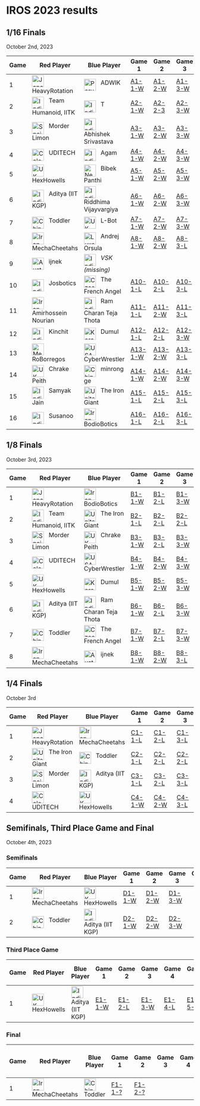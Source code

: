 # IROS 2023 results

## 1/16 Finals
October 2nd, 2023

| Game | Red Player          | Blue Player                            | Game 1 | Game 2 | Game 3 | Game 4 | Game 5 | Score | Winner |
|------|---------------------|----------------------------------------|--------|--------|--------|--------|--------|-------|--------|
| 1    | <img src="https://webots.cloud/images/flags/jp.svg" width="32px" title="Japan" align="top"> &nbsp; HeavyRotation | <img src="https://webots.cloud/images/flags/in.svg" width="32px" title="Peru" align="top"> &nbsp; ADWIK | [A1-1-W](https://webots.cloud/run?version=R2023b&url=https://github.com/cyberbotics/wrestling/blob/IROS2023/worlds/wrestling.wbt&type=competition&context=view&id=IROS2023-A1-1-W) | [A1-2-W](https://webots.cloud/run?version=R2023b&url=https://github.com/cyberbotics/wrestling/blob/IROS2023/worlds/wrestling.wbt&type=competition&context=view&id=IROS2023-A1-2-W) | [A1-3-W](https://webots.cloud/run?version=R2023b&url=https://github.com/cyberbotics/wrestling/blob/IROS2023/worlds/wrestling.wbt&type=competition&context=view&id=IROS2023-A1-3-W) | | | 3 - 0 | <img src="https://webots.cloud/images/flags/jp.svg" width="32px" title="Japan" align="top"> &nbsp; HeavyRotation |
| 2    | <img src="https://webots.cloud/images/flags/in.svg" width="32px" title="India" align="top"> &nbsp; Team Humanoid, IITK | <img src="https://webots.cloud/images/flags/in.svg" width="32px" title="India" align="top"> &nbsp; T | [A2-1-W](https://webots.cloud/run?version=R2023b&url=https://github.com/cyberbotics/wrestling/blob/IROS2023/worlds/wrestling.wbt&type=competition&context=view&id=IROS2023-A2-1-W) | [A2-2-3](https://webots.cloud/run?version=R2023b&url=https://github.com/cyberbotics/wrestling/blob/IROS2023/worlds/wrestling.wbt&type=competition&context=view&id=IROS2023-A2-2-W) | [A2-3-W](https://webots.cloud/run?version=R2023b&url=https://github.com/cyberbotics/wrestling/blob/IROS2023/worlds/wrestling.wbt&type=competition&context=view&id=IROS2023-A2-3-W) | | | 3 - 0 | <img src="https://webots.cloud/images/flags/in.svg" width="32px" title="India" align="top"> &nbsp; Team Humanoid, IITK |
| 3    | <img src="https://webots.cloud/images/flags/es.svg" width="32px" title="Spain" align="top"> &nbsp; Morder Limon | <img src="https://webots.cloud/images/flags/in.svg" width="32px" title="India" align="top"> &nbsp; Abhishek Srivastava | [A3-1-W](https://webots.cloud/run?version=R2023b&url=https://github.com/cyberbotics/wrestling/blob/IROS2023/worlds/wrestling.wbt&type=competition&context=view&id=IROS2023-A3-1-W) | [A3-2-W](https://webots.cloud/run?version=R2023b&url=https://github.com/cyberbotics/wrestling/blob/IROS2023/worlds/wrestling.wbt&type=competition&context=view&id=IROS2023-A3-2-W) | [A3-3-W](https://webots.cloud/run?version=R2023b&url=https://github.com/cyberbotics/wrestling/blob/IROS2023/worlds/wrestling.wbt&type=competition&context=view&id=IROS2023-A3-3-W) | | | 3 - 0 | <img src="https://webots.cloud/images/flags/es.svg" width="32px" title="Spain" align="top"> &nbsp; Morder Limon |
| 4    | <img src="https://webots.cloud/images/flags/co.svg" width="32px" title="Colombia" align="top"> &nbsp; UDITECH | <img src="https://webots.cloud/images/flags/in.svg" width="32px" title="India" align="top"> &nbsp; Agam | [A4-1-W](https://webots.cloud/run?version=R2023b&url=https://github.com/cyberbotics/wrestling/blob/IROS2023/worlds/wrestling.wbt&type=competition&context=view&id=IROS2023-A4-1-W) | [A4-2-W](https://webots.cloud/run?version=R2023b&url=https://github.com/cyberbotics/wrestling/blob/IROS2023/worlds/wrestling.wbt&type=competition&context=view&id=IROS2023-A4-2-W) | [A4-3-W](https://webots.cloud/run?version=R2023b&url=https://github.com/cyberbotics/wrestling/blob/IROS2023/worlds/wrestling.wbt&type=competition&context=view&id=IROS2023-A4-3-W) | | | 3 - 0 | <img src="https://webots.cloud/images/flags/co.svg" width="32px" title="Colombia" align="top"> &nbsp; UDITECH |
| 5    | <img src="https://webots.cloud/images/flags/gb.svg" width="32px" title="UK" align="top"> &nbsp; HexHowells | <img src="https://webots.cloud/images/flags/np.svg" width="32px" title="Nepal" align="top"> &nbsp; Bibek Panthi | [A5-1-W](https://webots.cloud/run?version=R2023b&url=https://github.com/cyberbotics/wrestling/blob/IROS2023/worlds/wrestling.wbt&type=competition&context=view&id=IROS2023-A5-1-W) | [A5-2-W](https://webots.cloud/run?version=R2023b&url=https://github.com/cyberbotics/wrestling/blob/IROS2023/worlds/wrestling.wbt&type=competition&context=view&id=IROS2023-A5-2-W) | [A5-3-W](https://webots.cloud/run?version=R2023b&url=https://github.com/cyberbotics/wrestling/blob/IROS2023/worlds/wrestling.wbt&type=competition&context=view&id=IROS2023-A5-3-W) | | | 3 - 0 | <img src="https://webots.cloud/images/flags/gb.svg" width="32px" title="UK" align="top"> &nbsp; HexHowells |
| 6    | <img src="https://webots.cloud/images/flags/in.svg" width="32px" title="India" align="top"> &nbsp; Aditya (IIT KGP) | <img src="https://webots.cloud/images/flags/in.svg" width="32px" title="India" align="top"> &nbsp; Riddhima Vijayvargiya | [A6-1-W](https://webots.cloud/run?version=R2023b&url=https://github.com/cyberbotics/wrestling/blob/IROS2023/worlds/wrestling.wbt&type=competition&context=view&id=IROS2023-A6-1-W) | [A6-2-W](https://webots.cloud/run?version=R2023b&url=https://github.com/cyberbotics/wrestling/blob/IROS2023/worlds/wrestling.wbt&type=competition&context=view&id=IROS2023-A6-2-W) | [A6-3-W](https://webots.cloud/run?version=R2023b&url=https://github.com/cyberbotics/wrestling/blob/IROS2023/worlds/wrestling.wbt&type=competition&context=view&id=IROS2023-A6-3-W) | | | 3 - 0 | <img src="https://webots.cloud/images/flags/in.svg" width="32px" title="India" align="top"> &nbsp; Aditya (IIT KGP) |
| 7    | <img src="https://webots.cloud/images/flags/cn.svg" width="32px" title="China" align="top"> &nbsp; Toddler | <img src="https://webots.cloud/images/flags/gb.svg" width="32px" title="UK" align="top"> &nbsp; L-Bot | [A7-1-W](https://webots.cloud/run?version=R2023b&url=https://github.com/cyberbotics/wrestling/blob/IROS2023/worlds/wrestling.wbt&type=competition&context=view&id=IROS2023-A7-1-W) | [A7-2-W](https://webots.cloud/run?version=R2023b&url=https://github.com/cyberbotics/wrestling/blob/IROS2023/worlds/wrestling.wbt&type=competition&context=view&id=IROS2023-A7-2-W) | [A7-3-W](https://webots.cloud/run?version=R2023b&url=https://github.com/cyberbotics/wrestling/blob/IROS2023/worlds/wrestling.wbt&type=competition&context=view&id=IROS2023-A7-3-W) | | | 3 - 0 | <img src="https://webots.cloud/images/flags/cn.svg" width="32px" title="China" align="top"> &nbsp; Toddler |
| 8    | <img src="https://webots.cloud/images/flags/ir.svg" width="32px" title="Iran" align="top"> &nbsp; MechaCheetahs | <img src="https://webots.cloud/images/flags/lu.svg" width="32px" title="Luxembourg" align="top"> &nbsp; Andrej Orsula | [A8-1-W](https://webots.cloud/run?version=R2023b&url=https://github.com/cyberbotics/wrestling/blob/IROS2023/worlds/wrestling.wbt&type=competition&context=view&id=IROS2023-A8-1-W) | [A8-2-W](https://webots.cloud/run?version=R2023b&url=https://github.com/cyberbotics/wrestling/blob/IROS2023/worlds/wrestling.wbt&type=competition&context=view&id=IROS2023-A8-2-W) | [A8-3-L](https://webots.cloud/run?version=R2023b&url=https://github.com/cyberbotics/wrestling/blob/IROS2023/worlds/wrestling.wbt&type=competition&context=view&id=IROS2023-A8-3-L) | [A8-4-W](https://webots.cloud/run?version=R2023b&url=https://github.com/cyberbotics/wrestling/blob/IROS2023/worlds/wrestling.wbt&type=competition&context=view&id=IROS2023-A8-4-W) | | 3 - 1 | <img src="https://webots.cloud/images/flags/ir.svg" width="32px" title="Iran" align="top"> &nbsp; MechaCheetahs |
| 9    | <img src="https://webots.cloud/images/flags/au.svg" width="32px" title="Australia" align="top"> &nbsp; ijnek | <img src="https://webots.cloud/images/flags/in.svg" width="32px" title="India" align="top"> &nbsp; *VSK (missing)* | | | | | | | <img src="https://webots.cloud/images/flags/au.svg" width="32px" title="Australia" align="top"> &nbsp; ijnek |
| 10   | <img src="https://webots.cloud/images/flags/in.svg" width="32px" title="India" align="top"> &nbsp; Josbotics | <img src="https://webots.cloud/images/flags/cz.svg" width="32px" title="Czechia" align="top"> &nbsp; The French Angel | [A10-1-L](https://webots.cloud/run?version=R2023b&url=https://github.com/cyberbotics/wrestling/blob/IROS2023/worlds/wrestling.wbt&type=competition&context=view&id=IROS2023-A10-1-L) | [A10-2-L](https://webots.cloud/run?version=R2023b&url=https://github.com/cyberbotics/wrestling/blob/IROS2023/worlds/wrestling.wbt&type=competition&context=view&id=IROS2023-A10-2-L) | [A10-3-L](https://webots.cloud/run?version=R2023b&url=https://github.com/cyberbotics/wrestling/blob/IROS2023/worlds/wrestling.wbt&type=competition&context=view&id=IROS2023-A10-3-L) | | | 0 - 3 | <img src="https://webots.cloud/images/flags/cz.svg" width="32px" title="Czechia" align="top"> &nbsp; The French Angel |
| 11   | <img src="https://webots.cloud/images/flags/ir.svg" width="32px" title="Iran" align="top"> &nbsp; Amirhossein Nourian | <img src="https://webots.cloud/images/flags/in.svg" width="32px" title="India" align="top"> &nbsp; Ram Charan Teja Thota | [A11-1-L](https://webots.cloud/run?version=R2023b&url=https://github.com/cyberbotics/wrestling/blob/IROS2023/worlds/wrestling.wbt&type=competition&context=view&id=IROS2023-A11-1-L) | [A11-2-W](https://webots.cloud/run?version=R2023b&url=https://github.com/cyberbotics/wrestling/blob/IROS2023/worlds/wrestling.wbt&type=competition&context=view&id=IROS2023-A11-2-W) | [A11-3-L](https://webots.cloud/run?version=R2023b&url=https://github.com/cyberbotics/wrestling/blob/IROS2023/worlds/wrestling.wbt&type=competition&context=view&id=IROS2023-A11-3-L) | [A11-4-L](https://webots.cloud/run?version=R2023b&url=https://github.com/cyberbotics/wrestling/blob/IROS2023/worlds/wrestling.wbt&type=competition&context=view&id=IROS2023-A11-4-L) | | 1 - 3 | <img src="https://webots.cloud/images/flags/in.svg" width="32px" title="India" align="top"> &nbsp; Ram Charan Teja Thota |
| 12   | <img src="https://webots.cloud/images/flags/in.svg" width="32px" title="India" align="top"> &nbsp; Kinchit | <img src="https://webots.cloud/images/flags/kr.svg" width="32px" title="Korea" align="top"> &nbsp; Dumul | [A12-1-L](https://webots.cloud/run?version=R2023b&url=https://github.com/cyberbotics/wrestling/blob/IROS2023/worlds/wrestling.wbt&type=competition&context=view&id=IROS2023-A12-1-L) | [A12-2-L](https://webots.cloud/run?version=R2023b&url=https://github.com/cyberbotics/wrestling/blob/IROS2023/worlds/wrestling.wbt&type=competition&context=view&id=IROS2023-A12-2-L) | [A12-3-W](https://webots.cloud/run?version=R2023b&url=https://github.com/cyberbotics/wrestling/blob/IROS2023/worlds/wrestling.wbt&type=competition&context=view&id=IROS2023-A12-3-W) | [A12-4-W](https://webots.cloud/run?version=R2023b&url=https://github.com/cyberbotics/wrestling/blob/IROS2023/worlds/wrestling.wbt&type=competition&context=view&id=IROS2023-A12-4-W) | [A12-5-L](https://webots.cloud/run?version=R2023b&url=https://github.com/cyberbotics/wrestling/blob/IROS2023/worlds/wrestling.wbt&type=competition&context=view&id=IROS2023-A12-5-L) | 2 - 3 | <img src="https://webots.cloud/images/flags/kr.svg" width="32px" title="Korea" align="top"> &nbsp; Dumul |
| 13   | <img src="https://webots.cloud/images/flags/mx.svg" width="32px" title="Mexico" align="top"> &nbsp; RoBorregos | <img src="https://webots.cloud/images/flags/us.svg" width="32px" title="USA" align="top"> &nbsp; CyberWrestler | [A13-1-W](https://webots.cloud/run?version=R2023b&url=https://github.com/cyberbotics/wrestling/blob/IROS2023/worlds/wrestling.wbt&type=competition&context=view&id=IROS2023-A13-1-W) | [A13-2-W](https://webots.cloud/run?version=R2023b&url=https://github.com/cyberbotics/wrestling/blob/IROS2023/worlds/wrestling.wbt&type=competition&context=view&id=IROS2023-A13-2-W) | [A13-3-L](https://webots.cloud/run?version=R2023b&url=https://github.com/cyberbotics/wrestling/blob/IROS2023/worlds/wrestling.wbt&type=competition&context=view&id=IROS2023-A13-3-L) | [A13-4-L](https://webots.cloud/run?version=R2023b&url=https://github.com/cyberbotics/wrestling/blob/IROS2023/worlds/wrestling.wbt&type=competition&context=view&id=IROS2023-A13-4-L) | [A13-5-L](https://webots.cloud/run?version=R2023b&url=https://github.com/cyberbotics/wrestling/blob/IROS2023/worlds/wrestling.wbt&type=competition&context=view&id=IROS2023-A13-5-L) | 2 - 3 | <img src="https://webots.cloud/images/flags/us.svg" width="32px" title="USA" align="top"> &nbsp; CyberWrestler |
| 14   | <img src="https://webots.cloud/images/flags/gb.svg" width="32px" title="UK" align="top"> &nbsp; Chrake Peith | <img src="https://webots.cloud/images/flags/cn.svg" width="32px" title="China" align="top"> &nbsp; minrong ge | [A14-1-W](https://webots.cloud/run?version=R2023b&url=https://github.com/cyberbotics/wrestling/blob/IROS2023/worlds/wrestling.wbt&type=competition&context=view&id=IROS2023-A14-1-W) | [A14-2-W](https://webots.cloud/run?version=R2023b&url=https://github.com/cyberbotics/wrestling/blob/IROS2023/worlds/wrestling.wbt&type=competition&context=view&id=IROS2023-A14-2-W) | [A14-3-W](https://webots.cloud/run?version=R2023b&url=https://github.com/cyberbotics/wrestling/blob/IROS2023/worlds/wrestling.wbt&type=competition&context=view&id=IROS2023-A14-3-W) | | | 3 - 0 | <img src="https://webots.cloud/images/flags/gb.svg" width="32px" title="UK" align="top"> &nbsp; Chrake Peith |
| 15   | <img src="https://webots.cloud/images/flags/in.svg" width="32px" title="India" align="top"> &nbsp; Samyak Jain | <img src="https://webots.cloud/images/flags/ae.svg" width="32px" title="United Arab Emirates" align="top"> &nbsp; The Iron Giant | [A15-1-L](https://webots.cloud/run?version=R2023b&url=https://github.com/cyberbotics/wrestling/blob/IROS2023/worlds/wrestling.wbt&type=competition&context=view&id=IROS2023-A15-1-L) | [A15-2-L](https://webots.cloud/run?version=R2023b&url=https://github.com/cyberbotics/wrestling/blob/IROS2023/worlds/wrestling.wbt&type=competition&context=view&id=IROS2023-A15-2-L) | [A15-3-L](https://webots.cloud/run?version=R2023b&url=https://github.com/cyberbotics/wrestling/blob/IROS2023/worlds/wrestling.wbt&type=competition&context=view&id=IROS2023-A15-3-L) | | | 0 - 3 | <img src="https://webots.cloud/images/flags/ae.svg" width="32px" title="United Arab Emirates" align="top"> &nbsp; The Iron Giant |
| 16   | <img src="https://webots.cloud/images/flags/in.svg" width="32px" title="India" align="top"> &nbsp; Susanoo | <img src="https://webots.cloud/images/flags/ir.svg" width="32px" title="Iran" align="top"> &nbsp; BodioBotics | [A16-1-L](https://webots.cloud/run?version=R2023b&url=https://github.com/cyberbotics/wrestling/blob/IROS2023/worlds/wrestling.wbt&type=competition&context=view&id=IROS2023-A16-1-L) | [A16-2-L](https://webots.cloud/run?version=R2023b&url=https://github.com/cyberbotics/wrestling/blob/IROS2023/worlds/wrestling.wbt&type=competition&context=view&id=IROS2023-A16-2-L) | [A16-3-L](https://webots.cloud/run?version=R2023b&url=https://github.com/cyberbotics/wrestling/blob/IROS2023/worlds/wrestling.wbt&type=competition&context=view&id=IROS2023-A16-3-L) | | | 0 - 3 | <img src="https://webots.cloud/images/flags/ir.svg" width="32px" title="Iran" align="top"> &nbsp; BodioBotics |

## 1/8 Finals
October 3rd, 2023

| Game | Red Player | Blue Player | Game 1 | Game 2 | Game 3 | Game 4 | Game 5 | Score | Winner |
|------|------------|-------------|--------|--------|--------|--------|--------|-------|--------|
| 1    | <img src="https://webots.cloud/images/flags/jp.svg" width="32px" title="Japan" align="top"> &nbsp; HeavyRotation | <img src="https://webots.cloud/images/flags/ir.svg" width="32px" title="Iran" align="top"> &nbsp; BodioBotics | [B1-1-W](https://webots.cloud/run?version=R2023b&url=https://github.com/cyberbotics/wrestling/blob/IROS2023/worlds/wrestling.wbt&type=competition&context=view&id=IROS2023-B1-1-W) | [B1-2-L](https://webots.cloud/run?version=R2023b&url=https://github.com/cyberbotics/wrestling/blob/IROS2023/worlds/wrestling.wbt&type=competition&context=view&id=IROS2023-B1-2-L) | [B1-3-W](https://webots.cloud/run?version=R2023b&url=https://github.com/cyberbotics/wrestling/blob/IROS2023/worlds/wrestling.wbt&type=competition&context=view&id=IROS2023-B1-3-W) | [B1-4-L](https://webots.cloud/run?version=R2023b&url=https://github.com/cyberbotics/wrestling/blob/IROS2023/worlds/wrestling.wbt&type=competition&context=view&id=IROS2023-B1-4-L) | [B1-5-W](https://webots.cloud/run?version=R2023b&url=https://github.com/cyberbotics/wrestling/blob/IROS2023/worlds/wrestling.wbt&type=competition&context=view&id=IROS2023-B1-5-W) | 3 - 2 | <img src="https://webots.cloud/images/flags/jp.svg" width="32px" title="Japan" align="top"> &nbsp; HeavyRotation |
| 2    | <img src="https://webots.cloud/images/flags/in.svg" width="32px" title="India" align="top"> &nbsp; Team Humanoid, IITK | <img src="https://webots.cloud/images/flags/ae.svg" width="32px" title="United Arab Emirates" align="top"> &nbsp; The Iron Giant | [B2-1-L](https://webots.cloud/run?version=R2023b&url=https://github.com/cyberbotics/wrestling/blob/IROS2023/worlds/wrestling.wbt&type=competition&context=view&id=IROS2023-B2-1-L) | [B2-2-L](https://webots.cloud/run?version=R2023b&url=https://github.com/cyberbotics/wrestling/blob/IROS2023/worlds/wrestling.wbt&type=competition&context=view&id=IROS2023-B2-2-L) | [B2-2-L](https://webots.cloud/run?version=R2023b&url=https://github.com/cyberbotics/wrestling/blob/IROS2023/worlds/wrestling.wbt&type=competition&context=view&id=IROS2023-B2-2-L) | | | 0 - 3 | <img src="https://webots.cloud/images/flags/ae.svg" width="32px" title="United Arab Emirates" align="top"> &nbsp; The Iron Giant |
| 3    | <img src="https://webots.cloud/images/flags/es.svg" width="32px" title="Spain" align="top"> &nbsp; Morder Limon | <img src="https://webots.cloud/images/flags/gb.svg" width="32px" title="UK" align="top"> &nbsp; Chrake Peith | [B3-1-W](https://webots.cloud/run?version=R2023b&url=https://github.com/cyberbotics/wrestling/blob/IROS2023/worlds/wrestling.wbt&type=competition&context=view&id=IROS2023-B3-1-W) | [B3-2-L](https://webots.cloud/run?version=R2023b&url=https://github.com/cyberbotics/wrestling/blob/IROS2023/worlds/wrestling.wbt&type=competition&context=view&id=IROS2023-B3-2-L) | [B3-3-W](https://webots.cloud/run?version=R2023b&url=https://github.com/cyberbotics/wrestling/blob/IROS2023/worlds/wrestling.wbt&type=competition&context=view&id=IROS2023-B3-3-W) | [B3-4-L](https://webots.cloud/run?version=R2023b&url=https://github.com/cyberbotics/wrestling/blob/IROS2023/worlds/wrestling.wbt&type=competition&context=view&id=IROS2023-B3-4-L) | [B3-5-W](https://webots.cloud/run?version=R2023b&url=https://github.com/cyberbotics/wrestling/blob/IROS2023/worlds/wrestling.wbt&type=competition&context=view&id=IROS2023-B3-5-W) | 3 - 2 | <img src="https://webots.cloud/images/flags/es.svg" width="32px" title="Spain" align="top"> &nbsp; Morder Limon |
| 4    | <img src="https://webots.cloud/images/flags/co.svg" width="32px" title="Colombia" align="top"> &nbsp; UDITECH | <img src="https://webots.cloud/images/flags/us.svg" width="32px" title="USA" align="top"> &nbsp; CyberWrestler | [B4-1-W](https://webots.cloud/run?version=R2023b&url=https://github.com/cyberbotics/wrestling/blob/IROS2023/worlds/wrestling.wbt&type=competition&context=view&id=IROS2023-B4-1-W) | [B4-2-W](https://webots.cloud/run?version=R2023b&url=https://github.com/cyberbotics/wrestling/blob/IROS2023/worlds/wrestling.wbt&type=competition&context=view&id=IROS2023-B4-2-W) | [B4-3-W](https://webots.cloud/run?version=R2023b&url=https://github.com/cyberbotics/wrestling/blob/IROS2023/worlds/wrestling.wbt&type=competition&context=view&id=IROS2023-B4-3-W) | | | 3 - 0 | <img src="https://webots.cloud/images/flags/co.svg" width="32px" title="Colombia" align="top"> &nbsp; UDITECH |
| 5    | <img src="https://webots.cloud/images/flags/gb.svg" width="32px" title="UK" align="top"> &nbsp; HexHowells | <img src="https://webots.cloud/images/flags/kr.svg" width="32px" title="Korea" align="top"> &nbsp; Dumul | [B5-1-W](https://webots.cloud/run?version=R2023b&url=https://github.com/cyberbotics/wrestling/blob/IROS2023/worlds/wrestling.wbt&type=competition&context=view&id=IROS2023-B5-1-W) | [B5-2-W](https://webots.cloud/run?version=R2023b&url=https://github.com/cyberbotics/wrestling/blob/IROS2023/worlds/wrestling.wbt&type=competition&context=view&id=IROS2023-B5-2-W) | [B5-3-W](https://webots.cloud/run?version=R2023b&url=https://github.com/cyberbotics/wrestling/blob/IROS2023/worlds/wrestling.wbt&type=competition&context=view&id=IROS2023-B5-3-W) | | | 3 - 0 | <img src="https://webots.cloud/images/flags/gb.svg" width="32px" title="UK" align="top"> &nbsp; HexHowells |
| 6    | <img src="https://webots.cloud/images/flags/in.svg" width="32px" title="India" align="top"> &nbsp; Aditya (IIT KGP) | <img src="https://webots.cloud/images/flags/in.svg" width="32px" title="India" align="top"> &nbsp; Ram Charan Teja Thota | [B6-1-W](https://webots.cloud/run?version=R2023b&url=https://github.com/cyberbotics/wrestling/blob/IROS2023/worlds/wrestling.wbt&type=competition&context=view&id=IROS2023-B6-1-W) | [B6-2-L](https://webots.cloud/run?version=R2023b&url=https://github.com/cyberbotics/wrestling/blob/IROS2023/worlds/wrestling.wbt&type=competition&context=view&id=IROS2023-B6-2-L) | [B6-3-W](https://webots.cloud/run?version=R2023b&url=https://github.com/cyberbotics/wrestling/blob/IROS2023/worlds/wrestling.wbt&type=competition&context=view&id=IROS2023-B6-3-W) | [B6-4-W](https://webots.cloud/run?version=R2023b&url=https://github.com/cyberbotics/wrestling/blob/IROS2023/worlds/wrestling.wbt&type=competition&context=view&id=IROS2023-B6-4-W) | | 3 - 1 | <img src="https://webots.cloud/images/flags/in.svg" width="32px" title="India" align="top"> &nbsp; Aditya (IIT KGP) |
| 7    | <img src="https://webots.cloud/images/flags/cn.svg" width="32px" title="China" align="top"> &nbsp; Toddler | <img src="https://webots.cloud/images/flags/cz.svg" width="32px" title="Czechia" align="top"> &nbsp; The French Angel | [B7-1-W](https://webots.cloud/run?version=R2023b&url=https://github.com/cyberbotics/wrestling/blob/IROS2023/worlds/wrestling.wbt&type=competition&context=view&id=IROS2023-B7-1-W) | [B7-2-L](https://webots.cloud/run?version=R2023b&url=https://github.com/cyberbotics/wrestling/blob/IROS2023/worlds/wrestling.wbt&type=competition&context=view&id=IROS2023-B7-2-L) | [B7-3-W](https://webots.cloud/run?version=R2023b&url=https://github.com/cyberbotics/wrestling/blob/IROS2023/worlds/wrestling.wbt&type=competition&context=view&id=IROS2023-B7-3-W) | [B7-4-L](https://webots.cloud/run?version=R2023b&url=https://github.com/cyberbotics/wrestling/blob/IROS2023/worlds/wrestling.wbt&type=competition&context=view&id=IROS2023-B7-4-L) | [B7-5-W](https://webots.cloud/run?version=R2023b&url=https://github.com/cyberbotics/wrestling/blob/IROS2023/worlds/wrestling.wbt&type=competition&context=view&id=IROS2023-B7-5-W) | 3 - 2 | <img src="https://webots.cloud/images/flags/cn.svg" width="32px" title="China" align="top"> &nbsp; Toddler |
| 8    | <img src="https://webots.cloud/images/flags/ir.svg" width="32px" title="Iran" align="top"> &nbsp; MechaCheetahs | <img src="https://webots.cloud/images/flags/au.svg" width="32px" title="Australia" align="top"> &nbsp; ijnek | [B8-1-W](https://webots.cloud/run?version=R2023b&url=https://github.com/cyberbotics/wrestling/blob/IROS2023/worlds/wrestling.wbt&type=competition&context=view&id=IROS2023-B8-1-W) | [B8-2-W](https://webots.cloud/run?version=R2023b&url=https://github.com/cyberbotics/wrestling/blob/IROS2023/worlds/wrestling.wbt&type=competition&context=view&id=IROS2023-B8-2-W) | [B8-3-L](https://webots.cloud/run?version=R2023b&url=https://github.com/cyberbotics/wrestling/blob/IROS2023/worlds/wrestling.wbt&type=competition&context=view&id=IROS2023-B8-3-L) | [B8-4-W](https://webots.cloud/run?version=R2023b&url=https://github.com/cyberbotics/wrestling/blob/IROS2023/worlds/wrestling.wbt&type=competition&context=view&id=IROS2023-B8-4-W) | | 3 - 1 | <img src="https://webots.cloud/images/flags/ir.svg" width="32px" title="Iran" align="top"> &nbsp; MechaCheetahs |

## 1/4 Finals
October 3rd

| Game | Red Player | Blue Player | Game 1 | Game 2 | Game 3 | Game 4 | Game 5 | Score | Winner |
|------|------------|-------------|--------|--------|--------|--------|--------|-------|--------|
| 1    | <img src="https://webots.cloud/images/flags/jp.svg" width="32px" title="Japan" align="top"> &nbsp; HeavyRotation | <img src="https://webots.cloud/images/flags/ir.svg" width="32px" title="Iran" align="top"> &nbsp; MechaCheetahs | [C1-1-L](https://webots.cloud/run?version=R2023b&url=https://github.com/cyberbotics/wrestling/blob/IROS2023/worlds/wrestling.wbt&type=competition&context=view&id=IROS2023-C1-1-L) | [C1-2-L](https://webots.cloud/run?version=R2023b&url=https://github.com/cyberbotics/wrestling/blob/IROS2023/worlds/wrestling.wbt&type=competition&context=view&id=IROS2023-C1-2-L) | [C1-3-L](https://webots.cloud/run?version=R2023b&url=https://github.com/cyberbotics/wrestling/blob/IROS2023/worlds/wrestling.wbt&type=competition&context=view&id=IROS2023-C1-3-L) | | | 0 - 3 | <img src="https://webots.cloud/images/flags/ir.svg" width="32px" title="Iran" align="top"> &nbsp; MechaCheetahs |
| 2    | <img src="https://webots.cloud/images/flags/ae.svg" width="32px" title="United Arab Emirates" align="top"> &nbsp; The Iron Giant | <img src="https://webots.cloud/images/flags/cn.svg" width="32px" title="China" align="top"> &nbsp; Toddler | [C2-1-L](https://webots.cloud/run?version=R2023b&url=https://github.com/cyberbotics/wrestling/blob/IROS2023/worlds/wrestling.wbt&type=competition&context=view&id=IROS2023-C2-1-L) | [C2-2-L](https://webots.cloud/run?version=R2023b&url=https://github.com/cyberbotics/wrestling/blob/IROS2023/worlds/wrestling.wbt&type=competition&context=view&id=IROS2023-C2-2-L) | [C2-2-L](https://webots.cloud/run?version=R2023b&url=https://github.com/cyberbotics/wrestling/blob/IROS2023/worlds/wrestling.wbt&type=competition&context=view&id=IROS2023-C2-2-L) | | | 0 - 3 | <img src="https://webots.cloud/images/flags/cn.svg" width="32px" title="China" align="top"> &nbsp; Toddler |
| 3    | <img src="https://webots.cloud/images/flags/es.svg" width="32px" title="Spain" align="top"> &nbsp; Morder Limon | <img src="https://webots.cloud/images/flags/in.svg" width="32px" title="India" align="top"> &nbsp; Aditya (IIT KGP) | [C3-1-L](https://webots.cloud/run?version=R2023b&url=https://github.com/cyberbotics/wrestling/blob/IROS2023/worlds/wrestling.wbt&type=competition&context=view&id=IROS2023-C3-1-L) | [C3-2-L](https://webots.cloud/run?version=R2023b&url=https://github.com/cyberbotics/wrestling/blob/IROS2023/worlds/wrestling.wbt&type=competition&context=view&id=IROS2023-C3-2-L) | [C3-3-L](https://webots.cloud/run?version=R2023b&url=https://github.com/cyberbotics/wrestling/blob/IROS2023/worlds/wrestling.wbt&type=competition&context=view&id=IROS2023-C3-3-L) | | | 0 - 3 | <img src="https://webots.cloud/images/flags/in.svg" width="32px" title="India" align="top"> &nbsp; Aditya (IIT KGP) |
| 4    | <img src="https://webots.cloud/images/flags/co.svg" width="32px" title="Colombia" align="top"> &nbsp; UDITECH | <img src="https://webots.cloud/images/flags/gb.svg" width="32px" title="UK" align="top"> &nbsp; HexHowells | [C4-1-W](https://webots.cloud/run?version=R2023b&url=https://github.com/cyberbotics/wrestling/blob/IROS2023/worlds/wrestling.wbt&type=competition&context=view&id=IROS2023-C4-1-W) | [C4-2-W](https://webots.cloud/run?version=R2023b&url=https://github.com/cyberbotics/wrestling/blob/IROS2023/worlds/wrestling.wbt&type=competition&context=view&id=IROS2023-C4-2-W) | [C4-3-L](https://webots.cloud/run?version=R2023b&url=https://github.com/cyberbotics/wrestling/blob/IROS2023/worlds/wrestling.wbt&type=competition&context=view&id=IROS2023-C4-3-L) | [C4-4-L](https://webots.cloud/run?version=R2023b&url=https://github.com/cyberbotics/wrestling/blob/IROS2023/worlds/wrestling.wbt&type=competition&context=view&id=IROS2023-C4-4-L) | [C4-5-L](https://webots.cloud/run?version=R2023b&url=https://github.com/cyberbotics/wrestling/blob/IROS2023/worlds/wrestling.wbt&type=competition&context=view&id=IROS2023-C4-5-L) | 2 - 3 | <img src="https://webots.cloud/images/flags/gb.svg" width="32px" title="UK" align="top"> &nbsp; HexHowells |

## Semifinals, Third Place Game and Final
October 4th, 2023

### Semifinals

| Game | Red Player | Blue Player | Game 1 | Game 2 | Game 3 | Game 4 |Game 5 | Score | Winner | Looser |
|------|------------|-------------|--------|--------|--------|--------|-------|-------|--------|--------|
| 1    | <img src="https://webots.cloud/images/flags/ir.svg" width="32px" title="Iran" align="top"> &nbsp; MechaCheetahs | <img src="https://webots.cloud/images/flags/gb.svg" width="32px" title="UK" align="top"> &nbsp; HexHowells | [D1-1-W](https://webots.cloud/run?version=R2023b&url=https://github.com/cyberbotics/wrestling/blob/IROS2023/worlds/wrestling.wbt&type=competition&context=view&id=IROS2023-D1-1-W) | [D1-2-W](https://webots.cloud/run?version=R2023b&url=https://github.com/cyberbotics/wrestling/blob/IROS2023/worlds/wrestling.wbt&type=competition&context=view&id=IROS2023-D1-1-W) | [D1-3-W](https://webots.cloud/run?version=R2023b&url=https://github.com/cyberbotics/wrestling/blob/IROS2023/worlds/wrestling.wbt&type=competition&context=view&id=IROS2023-D1-3-W) | | | 3 - 0 | <img src="https://webots.cloud/images/flags/ir.svg" width="32px" title="Iran" align="top"> &nbsp; MechaCheetahs | <img src="https://webots.cloud/images/flags/gb.svg" width="32px" title="UK" align="top"> &nbsp; HexHowells |
| 2    | <img src="https://webots.cloud/images/flags/cn.svg" width="32px" title="China" align="top"> &nbsp; Toddler | <img src="https://webots.cloud/images/flags/in.svg" width="32px" title="India" align="top"> &nbsp; Aditya (IIT KGP) | [D2-1-W](https://webots.cloud/run?version=R2023b&url=https://github.com/cyberbotics/wrestling/blob/IROS2023/worlds/wrestling.wbt&type=competition&context=view&id=IROS2023-D2-1-W) | [D2-2-W](https://webots.cloud/run?version=R2023b&url=https://github.com/cyberbotics/wrestling/blob/IROS2023/worlds/wrestling.wbt&type=competition&context=view&id=IROS2023-D2-2-W) | [D2-3-W](https://webots.cloud/run?version=R2023b&url=https://github.com/cyberbotics/wrestling/blob/IROS2023/worlds/wrestling.wbt&type=competition&context=view&id=IROS2023-D2-3-W) | | | 3 - 0 | <img src="https://webots.cloud/images/flags/cn.svg" width="32px" title="China" align="top"> &nbsp; Toddler | <img src="https://webots.cloud/images/flags/in.svg" width="32px" title="India" align="top"> &nbsp; Aditya (IIT KGP) |

### Third Place Game

| Game | Red Player | Blue Player | Game 1 | Game 2 | Game 3 | Game 4 | Game 5 | Score | Bronze Medal (3rd place) |
|------|------------|-------------|--------|--------|--------|--------|--------|-------|--------------------------|
| 1    | <img src="https://webots.cloud/images/flags/gb.svg" width="32px" title="UK" align="top"> &nbsp; HexHowells | <img src="https://webots.cloud/images/flags/in.svg" width="32px" title="India" align="top"> &nbsp; Aditya (IIT KGP) | [E1-1-W](https://webots.cloud/run?version=R2023b&url=https://github.com/cyberbotics/wrestling/blob/IROS2023/worlds/wrestling.wbt&type=competition&context=view&id=IROS2023-E1-1-W) | [E1-2-L](https://webots.cloud/run?version=R2023b&url=https://github.com/cyberbotics/wrestling/blob/IROS2023/worlds/wrestling.wbt&type=competition&context=view&id=IROS2023-E1-2-L) | [E1-3-W](https://webots.cloud/run?version=R2023b&url=https://github.com/cyberbotics/wrestling/blob/IROS2023/worlds/wrestling.wbt&type=competition&context=view&id=IROS2023-E1-3-W) | [E1-4-L](https://webots.cloud/run?version=R2023b&url=https://github.com/cyberbotics/wrestling/blob/IROS2023/worlds/wrestling.wbt&type=competition&context=view&id=IROS2023-E1-4-L) | [E1-5-W](https://webots.cloud/run?version=R2023b&url=https://github.com/cyberbotics/wrestling/blob/IROS2023/worlds/wrestling.wbt&type=competition&context=view&id=IROS2023-E1-5-W) | 3 - 2 | <img src="https://webots.cloud/images/flags/gb.svg" width="32px" title="UK" align="top"> &nbsp; HexHowells |

### Final

| Game | Red Player | Blue Player | Game 1 | Game 2 | Game 3 | Game 4 | Game 5 | Score | Gold Medal (1st place) | Silver Medal (2nd place) |
|------|------------|-------------|--------|--------|--------|--------|--------|-------|------------------------|--------------------------|
| 1    | <img src="https://webots.cloud/images/flags/ir.svg" width="32px" title="Iran" align="top"> &nbsp; MechaCheetahs | <img src="https://webots.cloud/images/flags/cn.svg" width="32px" title="China" align="top"> &nbsp; Toddler | [F1-1-?](https://webots.cloud/run?version=R2023b&url=https://github.com/cyberbotics/wrestling/blob/IROS2023/worlds/wrestling.wbt&type=competition&context=view&id=IROS2023-F1-1-?) | [F1-2-?](https://webots.cloud/run?version=R2023b&url=https://github.com/cyberbotics/wrestling/blob/IROS2023/worlds/wrestling.wbt&type=competition&context=view&id=IROS2023-F1-2-?) | | | | ? - ? | F1 | F2 |


